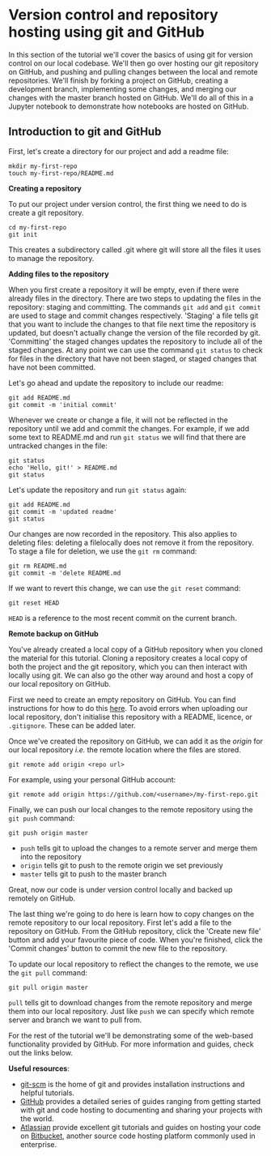 # Version control and repository hosting using git and GitHub

In this section of the tutorial we'll cover the basics of using git for version control on our local codebase. We'll then go over hosting our git repository on GitHub, and pushing and pulling changes between the local and remote repositories. We'll finish by forking a project on GitHub, creating a development branch, implementing some changes, and merging our changes with the master branch hosted on GitHub. We'll do all of this in a Jupyter notebook to demonstrate how notebooks are hosted on GitHub.

## Introduction to git and GitHub

First, let's create a directory for our project and add a readme file:

```
mkdir my-first-repo
touch my-first-repo/README.md
```

__Creating a repository__

To put our project under version control, the first thing we need to do is create a git repository. 

```
cd my-first-repo
git init
```

This creates a subdirectory called .git where git will store all the files it uses to manage the repository.

__Adding files to the repository__

When you first create a repository it will be empty, even if there were already files in the directory.
There are two steps to updating the files in the repository: staging and committing. The commands `git add` and `git commit`
are used to stage and commit changes respectively. 'Staging' a file tells git that you want to include the changes to that file next time the repository is updated, but doesn't actually change 
the version of the file recorded by git. 'Committing' the staged changes updates the repository to include all of 
the staged changes. At any point we can use the command `git status` to check for files in the directory that have not 
been staged, or staged changes that have not been committed.

Let's go ahead and update the repository to include our readme:

```
git add README.md
git commit -m 'initial commit'
```

Whenever we create or change a file, it will not be reflected in the repository until we add and commit the changes. For example, if we add some text to README.md and run `git status` we will find that there are untracked changes in the file:

```
git status
echo 'Hello, git!' > README.md
git status
```

Let's update the repository and run `git status` again:

```
git add README.md
git commit -m 'updated readme'
git status
```

Our changes are now recorded in the repository. This also applies to deleting files: deleting a filelocally does not remove it from the repository. To stage a file for deletion, we use the `git rm` command:

```
git rm README.md
git commit -m 'delete README.md
```

If we want to revert this change, we can use the `git reset` command:

```
git reset HEAD
```

`HEAD` is a reference to the most recent commit on the current branch. 

__Remote backup on GitHub__

You've already created a local copy of a GitHub repository when you cloned the material for this tutorial. Cloning a repository creates a 
local copy of both the project and the git repository, which you can then interact with locally using git. We can also go the 
other way around and host a copy of our local repository on GitHub.

First we need to create an empty repository on GitHub. You can find instructions for how to do this [here](https://help.github.com/en/articles/creating-a-new-repository).
To avoid errors when uploading our local repository, don't initialise this repository with a README, licence, or `.gitignore`. These can be added later.

Once we've created the repository on GitHub, we can add it as the *origin* for our local repository *i.e.* the remote location 
where the files are stored.

```
git remote add origin <repo url>
```

For example, using your personal GitHub account:

```
git remote add origin https://github.com/<username>/my-first-repo.git
```

Finally, we can push our local changes to the remote repository using the `git push` command:

```
git push origin master
```

- `push` tells git to upload the changes to a remote server and merge them into the repository
- `origin` tells git to push to the remote origin we set previously
- `master` tells git to push to the master branch

Great, now our code is under version control locally and backed up remotely on GitHub.

The last thing we're going to do here is learn how to copy changes on the remote repository to our local repository.
First let's add a file to the repository on GitHub. From the GitHub repository, click the 'Create new file' button 
and add your favourite piece of code. When you're finished, click the 'Commit changes' button to commit the new file 
to the repository.

To update our local repository to reflect the changes to the remote, we use the `git pull` command:

```
git pull origin master
```

`pull` tells git to download changes from the remote repository and merge them into our local repository. 
Just like `push` we can specify which remote server and branch we want to pull from.

For the rest of the tutorial we'll be demonstrating some of the web-based functionality provided by GitHub. For more information and guides, check out the links below.

__Useful resources__:

- [git-scm](https://git-scm.com/) is the home of git and provides installation instructions and helpful tutorials.
- [GitHub](https://guides.github.com/) provides a detailed series of guides ranging from getting started with git and code hosting to documenting and sharing your projects with the world.
- [Atlassian](https://www.atlassian.com/git/tutorials) provide excellent git tutorials and guides on hosting your code on [Bitbucket](https://bitbucket.org/product), another source code hosting platform commonly used in enterprise.
